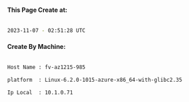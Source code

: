 
   
#### This Page Create at:

```bash

2023-11-07 - 02:51:28 UTC

```

#### Create By Machine:

```bash

Host Name : fv-az1215-985

platform  : Linux-6.2.0-1015-azure-x86_64-with-glibc2.35

Ip Local  : 10.1.0.71

```

